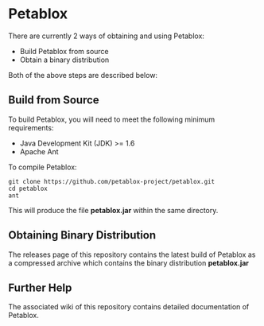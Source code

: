 Petablox
========

There are currently 2 ways of obtaining and using Petablox:
 * Build Petablox from source
 * Obtain a binary distribution

Both of the above steps are described below:

Build from Source
-----------------
To build Petablox, you will need to meet the following minimum requirements:
 * Java Development Kit (JDK) >= 1.6
 * Apache Ant

To compile Petablox:

    git clone https://github.com/petablox-project/petablox.git
    cd petablox
    ant

This will produce the file **petablox.jar** within the same directory.


Obtaining Binary Distribution
-----------------------------

The releases page of this repository contains the latest build of Petablox as a
compressed archive which contains the binary distribution **petablox.jar**

Further Help
------------

The associated wiki of this repository contains detailed documentation of 
Petablox.
